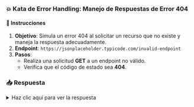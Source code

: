 <!-- markdownlint-disable -->
### **💥 Kata de Error Handling: Manejo de Respuestas de Error 404**

#### 📑 Instrucciones

1. **Objetivo**: Simula un error 404 al solicitar un recurso que no existe y maneja la respuesta adecuadamente.
2. **Endpoint**: `https://jsonplaceholder.typicode.com/invalid-endpoint`
3. **Pasos**:
   - Realiza una solicitud **GET** a un endpoint no válido.
   - Verifica que el código de estado sea **404**.

### 📥 Respuesta

<details>
  <summary>Haz clic aquí para ver la respuesta</summary>

```javascript
import http from 'k6/http';
import { check } from 'k6';

export default function () {
  const res = http.get('https://jsonplaceholder.typicode.com/invalid-endpoint');
  check(res, {
    'status was 404': (r) => r.status === 404,
  });
}
```

</details>
